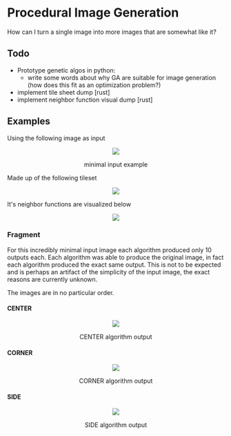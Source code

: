 # Procedural Image Generation

How can I turn a single image into more images that are somewhat like it?

## Todo

- Prototype genetic algos in python:
    - write some words about why GA are suitable for image generation
      (how does this fit as an optimization problem?)
- implement tile sheet dump [rust]
- implement neighbor function visual dump [rust]

## Examples

Using the following image as input 

<p align="center">
<img src=https://imgur.com/ZuOinkm.png/>
</p>
<p align = "center">minimal input example</p>

Made up of the following tileset

<p align="center">
<img src=https://imgur.com/CfTFzSk.png/>
</p>

It's neighbor functions are visualized below

<p align="center">
<img src=https://imgur.com/GQAaMIr.png/>
</p>

### Fragment

For this incredibly minimal input image each algorithm produced only 10 outputs
each. Each algorithm was able to produce the original image, in fact each algorithm
produced the exact same output. This is not to be expected and is perhaps an
artifact of the simplicity of the input image, the exact reasons are currently unknown.

The images are in no particular order.

#### CENTER

<p align="center">
<img src=https://imgur.com/0fcqyXN.png/>
</p>
<p align = "center">CENTER algorithm output</p>

#### CORNER

<p align="center">
<img src=https://imgur.com/pXQtAjm.png>
</p>
<p align = "center">CORNER algorithm output</p>

#### SIDE

<p align="center">
<img src=https://imgur.com/dZEUcL5.png>
</p>
<p align = "center">SIDE algorithm output</p>
